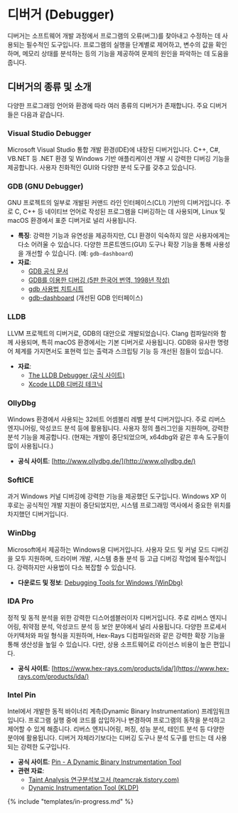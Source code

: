 # 디버거 (Debugger)

디버거는 소프트웨어 개발 과정에서 프로그램의 오류(버그)를 찾아내고 수정하는 데 사용되는 필수적인 도구입니다. 프로그램의 실행을 단계별로 제어하고, 변수의 값을 확인하며, 메모리 상태를 분석하는 등의 기능을 제공하여 문제의 원인을 파악하는 데 도움을 줍니다.

## 디버거의 종류 및 소개

다양한 프로그래밍 언어와 환경에 따라 여러 종류의 디버거가 존재합니다. 주요 디버거들은 다음과 같습니다.

### Visual Studio Debugger
Microsoft Visual Studio 통합 개발 환경(IDE)에 내장된 디버거입니다. C++, C#, VB.NET 등 .NET 환경 및 Windows 기반 애플리케이션 개발 시 강력한 디버깅 기능을 제공합니다. 사용자 친화적인 GUI와 다양한 분석 도구를 갖추고 있습니다.

### GDB (GNU Debugger)
GNU 프로젝트의 일부로 개발된 커맨드 라인 인터페이스(CLI) 기반의 디버거입니다. 주로 C, C++ 등 네이티브 언어로 작성된 프로그램을 디버깅하는 데 사용되며, Linux 및 macOS 환경에서 표준 디버거로 널리 사용됩니다.
- **특징**: 강력한 기능과 유연성을 제공하지만, CLI 환경이 익숙하지 않은 사용자에게는 다소 어려울 수 있습니다. 다양한 프론트엔드(GUI) 도구나 확장 기능을 통해 사용성을 개선할 수 있습니다. (예: `gdb-dashboard`)
- **자료**:
  - [GDB 공식 문서](https://www.gnu.org/software/gdb/documentation/)
  - [GDB를 이용한 디버깅 (5판 한국어 번역, 1998년 작성)](http://korea.gnu.org/manual/release/gdb/gdb.html)
  - [gdb 사용법 치트시트](http://www.viper.pe.kr/docs/gdb-manual.html)
  - [gdb-dashboard](https://github.com/cyrus-and/gdb-dashboard) (개선된 GDB 인터페이스)

### LLDB
LLVM 프로젝트의 디버거로, GDB의 대안으로 개발되었습니다. Clang 컴파일러와 함께 사용되며, 특히 macOS 환경에서는 기본 디버거로 사용됩니다. GDB와 유사한 명령어 체계를 가지면서도 표현력 있는 출력과 스크립팅 기능 등 개선된 점들이 있습니다.
- **자료**:
  - [The LLDB Debugger (공식 사이트)](http://lldb.llvm.org/)
  - [Xcode LLDB 디버깅 테크닉](http://www.letmecompile.com/xcode-lldb-%EB%94%94%EB%B2%84%EA%B9%85-%ED%85%8C%ED%81%AC%EB%8B%89/)

### OllyDbg
Windows 환경에서 사용되는 32비트 어셈블리 레벨 분석 디버거입니다. 주로 리버스 엔지니어링, 악성코드 분석 등에 활용됩니다. 사용자 정의 플러그인을 지원하며, 강력한 분석 기능을 제공합니다. (현재는 개발이 중단되었으며, x64dbg와 같은 후속 도구들이 많이 사용됩니다.)
- **공식 사이트**: [http://www.ollydbg.de/](http://www.ollydbg.de/)

### SoftICE
과거 Windows 커널 디버깅에 강력한 기능을 제공했던 도구입니다. Windows XP 이후로는 공식적인 개발 지원이 중단되었지만, 시스템 프로그래밍 역사에서 중요한 위치를 차지했던 디버거입니다.

### WinDbg
Microsoft에서 제공하는 Windows용 디버거입니다. 사용자 모드 및 커널 모드 디버깅을 모두 지원하며, 드라이버 개발, 시스템 충돌 분석 등 고급 디버깅 작업에 필수적입니다. 강력하지만 사용법이 다소 복잡할 수 있습니다.
- **다운로드 및 정보**: [Debugging Tools for Windows (WinDbg)](https://docs.microsoft.com/en-us/windows-hardware/drivers/debugger/)

### IDA Pro
정적 및 동적 분석을 위한 강력한 디스어셈블러이자 디버거입니다. 주로 리버스 엔지니어링, 취약점 분석, 악성코드 분석 등 보안 분야에서 널리 사용됩니다. 다양한 프로세서 아키텍처와 파일 형식을 지원하며, Hex-Rays 디컴파일러와 같은 강력한 확장 기능을 통해 생산성을 높일 수 있습니다. 다만, 상용 소프트웨어로 라이선스 비용이 높은 편입니다.
- **공식 사이트**: [https://www.hex-rays.com/products/ida/](https://www.hex-rays.com/products/ida/)

### Intel Pin
Intel에서 개발한 동적 바이너리 계측(Dynamic Binary Instrumentation) 프레임워크입니다. 프로그램 실행 중에 코드를 삽입하거나 변경하여 프로그램의 동작을 분석하고 제어할 수 있게 해줍니다. 리버스 엔지니어링, 퍼징, 성능 분석, 테인트 분석 등 다양한 분야에 활용됩니다. 디버거 자체라기보다는 디버깅 도구나 분석 도구를 만드는 데 사용되는 강력한 도구입니다.
- **공식 사이트**: [Pin - A Dynamic Binary Instrumentation Tool](https://www.intel.com/content/www/us/en/developer/articles/tool/pin-a-dynamic-binary-instrumentation-tool.html)
- **관련 자료**:
  - [Taint Analysis 연구분석보고서 (teamcrak.tistory.com)](http://teamcrak.tistory.com/328)
  - [Dynamic Instrumentation Tool (KLDP)](https://kldp.org/node/112142)

{% include "templates/in-progress.md" %}
